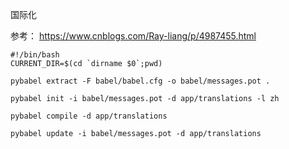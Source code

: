 国际化

参考： https://www.cnblogs.com/Ray-liang/p/4987455.html

```
#!/bin/bash
CURRENT_DIR=$(cd `dirname $0`;pwd)

pybabel extract -F babel/babel.cfg -o babel/messages.pot .

pybabel init -i babel/messages.pot -d app/translations -l zh

pybabel compile -d app/translations

pybabel update -i babel/messages.pot -d app/translations
```

